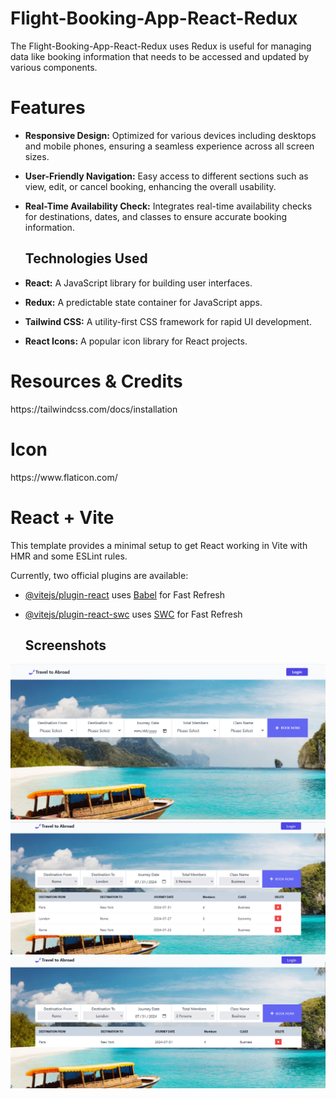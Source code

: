 <h1>Flight-Booking-App-React-Redux</h1>
The Flight-Booking-App-React-Redux uses Redux is useful for managing data like booking information that needs to be accessed and updated by various components.
<h1>Features</h1>

- **Responsive Design:** Optimized for various devices including desktops and mobile phones, ensuring a seamless experience across all screen sizes.
- **User-Friendly Navigation:** Easy access to different sections such as view, edit, or cancel booking, enhancing the overall usability.
- **Real-Time Availability Check:** Integrates real-time availability checks for destinations, dates, and classes to ensure accurate booking information.
  ## Technologies Used

- **React:** A JavaScript library for building user interfaces.
- **Redux:** A predictable state container for JavaScript apps.
- **Tailwind CSS:** A utility-first CSS framework for rapid UI development.
- **React Icons:** A popular icon library for React projects.
 <h1>Resources & Credits</h1> 
 https://tailwindcss.com/docs/installation
  <h1>Icon</h1> 
https://www.flaticon.com/
 
# React + Vite

This template provides a minimal setup to get React working in Vite with HMR and some ESLint rules.

Currently, two official plugins are available:

- [@vitejs/plugin-react](https://github.com/vitejs/vite-plugin-react/blob/main/packages/plugin-react/README.md) uses [Babel](https://babeljs.io/) for Fast Refresh
- [@vitejs/plugin-react-swc](https://github.com/vitejs/vite-plugin-react-swc) uses [SWC](https://swc.rs/) for Fast Refresh

  ## Screenshots
 ![Alt Text](https://github.com/SidratulAfrida/Flight-Booking-App-React-Redux/blob/e06b96be87f6ee10be2791774a266906978ddf27/images/1.png)
 ![Alt Text](https://github.com/SidratulAfrida/Flight-Booking-App-React-Redux/blob/e06b96be87f6ee10be2791774a266906978ddf27/images/2.png)
 ![Alt Text]( https://github.com/SidratulAfrida/Flight-Booking-App-React-Redux/blob/4a303667c1828798ecf17b74203daeec5fda197e/images/3.png)
 
  
  

